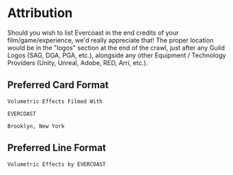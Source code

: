 # Attribution
Should you wish to list Evercoast in the end credits of your film/game/experience, we'd really appreciate that! The proper location would be in the "logos" section at the end of the crawl, just after any Guild Logos (SAG, DGA, PGA, etc.), alongside any other Equipment / Technology Providers (Unity, Unreal, Adobe, RED, Arri, etc.).

## Preferred Card Format
`Volumetric Effects Filmed With`

`EVERCOAST`

`Brooklyn, New York`

## Preferred Line Format
`Volumetric Effects by EVERCOAST`
